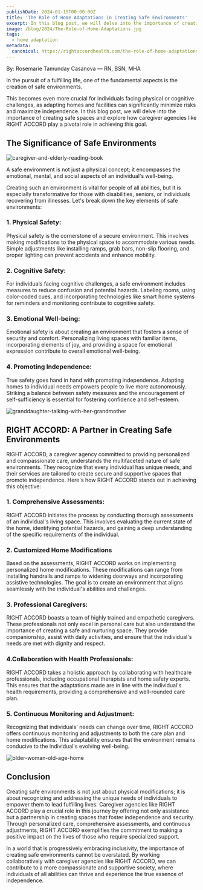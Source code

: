 ```yaml
---
publishDate: 2024-01-15T00:00:00Z
title: 'The Role of Home Adaptations in Creating Safe Environments'
excerpt: In this blog post, we will delve into the importance of creating safe spaces and explore how caregiver agencies play a pivotal role in achieving this goal.
image: /blog/2024/The-Role-of-Home-Adaptations.jpg
tags:
  - home adaptation
metadata:
  canonical: https://rightaccordhealth.com/the-role-of-home-adaptations
---
```



By: Rosemarie Tamunday Casanova — RN, BSN, MHA


In the pursuit of a fulfilling life, one of the fundamental aspects is the creation of safe environments.

This becomes even more crucial for individuals facing physical or cognitive challenges, as adapting homes and facilities can significantly minimize risks and maximize independence. In this blog post, we will delve into the importance of creating safe spaces and explore how caregiver agencies like RIGHT ACCORD play a pivotal role in achieving this goal.

The Significance of Safe Environments
-------------------------------------

![caregiver-and-elderly-reading-book](/blog/2024/caregiver-and-elderly-reading-book.jpg)

A safe environment is not just a physical concept; it encompasses the emotional, mental, and social aspects of an individual's well-being.

Creating such an environment is vital for people of all abilities, but it is especially transformative for those with disabilities, seniors, or individuals recovering from illnesses. Let's break down the key elements of safe environments:

### 1\. Physical Safety:

Physical safety is the cornerstone of a secure environment. This involves making modifications to the physical space to accommodate various needs. Simple adjustments like installing ramps, grab bars, non-slip flooring, and proper lighting can prevent accidents and enhance mobility.

### 2\. Cognitive Safety:

For individuals facing cognitive challenges, a safe environment includes measures to reduce confusion and potential hazards. Labeling rooms, using color-coded cues, and incorporating technologies like smart home systems for reminders and monitoring contribute to cognitive safety.

### 3\. Emotional Well-being:

Emotional safety is about creating an environment that fosters a sense of security and comfort. Personalizing living spaces with familiar items, incorporating elements of joy, and providing a space for emotional expression contribute to overall emotional well-being.

### 4\. Promoting Independence:

True safety goes hand in hand with promoting independence. Adapting homes to individual needs empowers people to live more autonomously. Striking a balance between safety measures and the encouragement of self-sufficiency is essential for fostering confidence and self-esteem.

![granddaughter-talking-with-her-grandmother](/blog/2024/granddaughter-talking-with-her-grandmother.jpg)

RIGHT ACCORD: A Partner in Creating Safe Environments
-----------------------------------------------------

RIGHT ACCORD, a caregiver agency committed to providing personalized and compassionate care, understands the multifaceted nature of safe environments. They recognize that every individual has unique needs, and their services are tailored to create secure and supportive spaces that promote independence. Here's how RIGHT ACCORD stands out in achieving this objective:

### 1\. Comprehensive Assessments:

RIGHT ACCORD initiates the process by conducting thorough assessments of an individual's living space. This involves evaluating the current state of the home, identifying potential hazards, and gaining a deep understanding of the specific requirements of the individual.

### 2\. Customized Home Modifications

Based on the assessments, RIGHT ACCORD works on implementing personalized home modifications. These modifications can range from installing handrails and ramps to widening doorways and incorporating assistive technologies. The goal is to create an environment that aligns seamlessly with the individual's abilities and challenges.

### 3\. Professional Caregivers:

RIGHT ACCORD boasts a team of highly trained and empathetic caregivers. These professionals not only excel in personal care but also understand the importance of creating a safe and nurturing space. They provide companionship, assist with daily activities, and ensure that the individual's needs are met with dignity and respect.

### 4.Collaboration with Health Professionals:

RIGHT ACCORD takes a holistic approach by collaborating with healthcare professionals, including occupational therapists and home safety experts. This ensures that the adaptations made are in line with the individual's health requirements, providing a comprehensive and well-rounded care plan.

### 5\. Continuous Monitoring and Adjustment:

Recognizing that individuals' needs can change over time, RIGHT ACCORD offers continuous monitoring and adjustments to both the care plan and home modifications. This adaptability ensures that the environment remains conducive to the individual's evolving well-being.

![older-woman-old-age-home](/blog/2024/older-woman-old-age-home.jpg)

Conclusion
----------

Creating safe environments is not just about physical modifications; it is about recognizing and addressing the unique needs of individuals to empower them to lead fulfilling lives. Caregiver agencies like RIGHT ACCORD play a crucial role in this journey by offering not only assistance but a partnership in creating spaces that foster independence and security. Through personalized care, comprehensive assessments, and continuous adjustments, RIGHT ACCORD exemplifies the commitment to making a positive impact on the lives of those who require specialized support.

In a world that is progressively embracing inclusivity, the importance of creating safe environments cannot be overstated. By working collaboratively with caregiver agencies like RIGHT ACCORD, we can contribute to a more compassionate and supportive society, where individuals of all abilities can thrive and experience the true essence of independence.